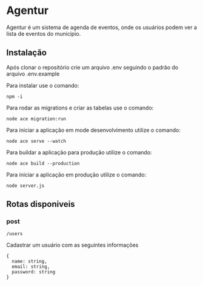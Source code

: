# Agentur
Agentur é um sistema de agenda de eventos, onde os usuários podem ver a lista de eventos do municipio.
## Instalação
Após clonar o repositório crie um arquivo .env seguindo o padrão do arquivo .env.example

Para instalar use o comando:
```
npm -i
```
Para rodar as migrations e criar as tabelas use o comando:
```
node ace migration:run
```

Para iniciar a aplicação em mode desenvolvimento utilize o comando:
```
node ace serve --watch
```

Para buildar a aplicação para produção utilize o comando:

```
node ace build --production
```

Para iniciar a aplicação em produção utilize o comando:
```
node server.js
```

## Rotas disponiveis

### post

```
/users
```
Cadastrar um usuário com as seguintes informações
```
{
  name: string,
  email: string,
  password: string
}
```
